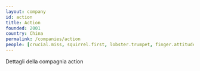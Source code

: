 ```yaml
---
layout: company
id: action
title: Action
founded: 2001
country: China
permalink: /companies/action
people: [crucial.miss, squirrel.first, lobster.trumpet, finger.attitude, physical.easy, snake.oyster, cereal.marine, blanket.anxiety, warm.bridge, march.parade]
---
```


Dettagli della compagnia action